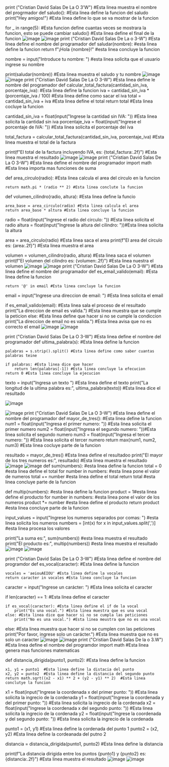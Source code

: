 print ("Cristian David Salas De La O 3'W") #Esta linea muestra el nombre del progrmador
def saludo(): #Esta linea define la funcion del saludo
    print("Hey amigos!") #Esta linea define lo que se va mostrar de la funcion 

for _ in range(5): #Esta funcion define cuantas veces se mostrara la funcion, esto se puede cambiar
    saludo() #Esta linea define el final de la funcion
![image](https://github.com/user-attachments/assets/bbb58bfc-1e6e-4a80-8bbf-aeef7a1832a8)
![image](https://github.com/user-attachments/assets/edc358f9-a994-407c-8b96-743f0f55700b)
print ("Cristian David Salas De La o 3-W") #Esta linea define el nombre del programador
def saludar(nombre): #esta linea define la funcion 
    return f"¡Hola {nombre}!" #esta linea concluye la funcion

nombre = input("Introduce tu nombre: ") #esta linea solicita que el usuario ingrese su nombre 

print(saludar(nombre)) #Esta linea muestra el saludo y tu nombre
![image](https://github.com/user-attachments/assets/709bc3c0-7dee-46f8-ac80-0be21b339858)
![image](https://github.com/user-attachments/assets/3b9f3822-cb41-417c-86e1-f63b7e4b98de)
print ("Cristian David Salas De La O 3-W") #Esta linea define le nombre del programador
def calcular_total_factura(cantidad_sin_iva, porcentaje_iva): #Esta linea define la funcion 
    iva = cantidad_sin_iva * (porcentaje_iva / 100) #Esta linea define como sacar el iva
    total = cantidad_sin_iva + iva #Esta linea define el total 
    return total #Esta linea cocluye la funcion 

cantidad_sin_iva = float(input("Ingrese la cantidad sin IVA: ")) #Esta linea solicita la cantidad sin iva
porcentaje_iva = float(input("Ingrese el porcentaje de IVA: ")) #Esta linea solicita el porcentaje del iva

total_factura = calcular_total_factura(cantidad_sin_iva, porcentaje_iva) #Esta linea muestra el total de la factura

print(f"El total de la factura incluyendo IVA, es: {total_factura:.2f}") #Esta linea muestra el resultado 
![image](https://github.com/user-attachments/assets/3df5e597-7138-47e9-b894-cc528347ed49)
![image](https://github.com/user-attachments/assets/b2f7868b-94bd-47ce-a2e4-8549891da1a6)
print ("Cristian David Salas De La O 3-W") #Esta linea define el nombre del programador 
import math #Esta linea importa mas funciones de suma

def area_circulo(radio): #Esta linea calcula el area del circulo en la funcion 

    return math.pi * (radio ** 2) #Esta linea conclute la funcion

def volumen_cilindro(radio, altura): #Esta linea define la funcio 

    area_base = area_circulo(radio) #Esta linea calcula el area 
    return area_base * altura #Esta linea concluye la funcion 

radio = float(input("Ingrese el radio del circulo: ")) #Esta linea solicita el radio 
altura = float(input("Ingrese la altura del cilindro: "))#Esta linea solicita la altura 

area = area_circulo(radio) #Esta linea saca el area
print(f"El area del circulo es: {area:.2f}") #Esta linea muestra el area

volumen = volumen_cilindro(radio, altura) #Esta linea saca el volumen
print(f"El volumen del cilindro es: {volumen:.2f}") #Esta linea nuestra el volumen
![image](https://github.com/user-attachments/assets/cf0cf642-e0bf-4789-b5f5-0757c3bd0151)
![image](https://github.com/user-attachments/assets/046bd085-eb1b-468d-8d0c-55741825d177)
print ("Cristian David Salas De La O 3-W") #Esta linea define el nombre del programador
def es_email_valido(email): #Esta linea define la funcion 

    return '@' in email #Esta linea concluye la funcion 

email = input("Ingrese una direccion de email: ") #Esta linea solicita el email

if es_email_valido(email): #Esta linea sala el proceso de el resultado
    print("La direccion de email es valida.") #Esta linea muestra que se cumple la peticion 
else: #Esta linea  define que hacer si no se cumple la condiccion
    print("La direccion de email no es valida.") #Esta linea  avisa que no es correcto el email
![image](https://github.com/user-attachments/assets/481d2c86-f50e-46fe-a36f-dc387f52ef3a)
![image](https://github.com/user-attachments/assets/8126aee5-c046-4d4d-b70f-7b077e1786a2)

print ("Cristian David Salas De La O 3-W") #Esta linea define el nombre del programador 
def ultima_palabra(s): #Esta linea define la funcion

    palabras = s.strip().split() #Esta linea define como saber cuantas palabras teine 

    if palabras: #Esta linea dice que hacer 
        return len(palabras[-1]) #Esta linea concluye la efecucion
    return 0 #Esta linea concluye la ejecucion

texto = input("Ingresa un texto ") #Esta linea define el texto
print("La longitud de la ultima palabra es:", ultima_palabra(texto)) #Esta linea dice el resultado

![image](https://github.com/user-attachments/assets/d3fa79a0-f29a-4f56-b219-d36ecfcecfcd)


![image](https://github.com/user-attachments/assets/e12ffb75-7372-46ce-9351-cdbd59fb00e5)
print ("Cristian David Salas De La O 3-W") #Esta linea define el nombre del programador 
def mayor_de_tres(): #Esta linea define la funcion 
    num1 = float(input("Ingresa el primer numero: ")) #Esta linea solicita el primer numero 
    num2 = float(input("Ingresa el segundo numero: "))#Esta linea solicita el segundo numero 
    num3 = float(input("Ingresa el tercer numero: ")) #Esta linea solicita el tercer numero 
    return max(num1, num2, num3) #Esta linea cocluye parte de la funcion 

resultado = mayor_de_tres() #Esta linea define el resultadoo
print("El mayor de los tres numeros es:", resultado) #Esta linea muestra el resultado 
![image](https://github.com/user-attachments/assets/ec9d16a8-2af7-48bc-be53-128681d905a5)
![image](https://github.com/user-attachments/assets/99e1e05e-d5d3-42d2-9bb7-5d34469e6ffc)
def sum(numbers): #esta linea define la funcion 
    total = 0 #esta linea define el total 
    for number in numbers: #esta linea pone el valor de numeros 
        total += number #esta linea define el total 
    return total #esta linea concluye parte de la funcion 

def multip(numbers): #esta linea define la funcion 
    product = 1#esta linea define el producto 
    for number in numbers: #esta linea pone el valor de los numeros 
        product *= number #esta linea define el producto 
    return product #esta linea concluye parte de la funcion 

input_values = input("Ingrese los numeros separados por comas: ") #esta linea solicita los numeros
numbers = [int(x) for x in input_values.split(',')] #esta linea procesa los valores

print("La suma es:", sum(numbers)) #esta linea muestra el resultado 
print("El producto es:", multip(numbers)) #esta linea muestra el resultado 
![image](https://github.com/user-attachments/assets/33867b51-5293-43ed-a917-ca5ffc65adaf)
![image](https://github.com/user-attachments/assets/de762201-3536-4acb-b15a-e51e422b3e32)

print ("Cristian David Salas De La O 3-W") #Esta linea define el nombre del programdor 
def es_vocal(caracter): #Esta linea define la funcion 

    vocales = 'aeiouAEIOU' #Esta linea define la vocales
    return caracter in vocales #Esta linea concluye la funcion 

caracter = input("Ingrese un carácter: ") #Esta linea solicita el caracter

if len(caracter) == 1: #Esta linea define el caracter

    if es_vocal(caracter): #Esta linea define el if de la vocal
        print("Es una vocal.") #Esta linea muestra que es una vocal
    else: #Esta linea dice que hacer si no se cumpla las peticiones 
        print("No es una vocal.") #Esta linea meustra que no es una vocal
else: #Esta linea muestra que hacer si no se cumplen con las peticiones 
    print("Por favor, ingrese solo un carácter.") #Esta linea muestra que no es solo un caracter
![image](https://github.com/user-attachments/assets/5f8cb707-4c53-4967-87de-c0b647a48697)
![image](https://github.com/user-attachments/assets/e74e73db-a2b6-4112-943e-a4d998543197)
print ("Cristian David Salas De la o 3.W") #Esta linea define el nombre del programdor 
import math  #Esta linea genera mas funciones matematicas

def distancia_dirigida(punto1, punto2):  #Esta linea define la funcion 

    x1, y1 = punto1  #Esta linea define la distacia del punto
    x2, y2 = punto2  #Esta linea define la distancia del segundo punto 
    return math.sqrt((x2 - x1) ** 2 + (y2 - y1) ** 2)  #Esta linea conclutye la funcion 

x1 = float(input("Ingrese la coordenada x del primer punto: "))  #Esta linea solicita la ingrecio de la cordenada 
y1 = float(input("Ingrese la coordenada y del primer punto: ")) #Esta linea solicita la ingrecio de la cordenada 
x2 = float(input("Ingrese la coordenada x del segundo punto: ")) #Esta linea solicita la ingrecio de la cordenada 
y2 = float(input("Ingrese la coordenada y del segundo punto: ")) #Esta linea solicita la ingrecio de la cordenada 

punto1 = (x1, y1) #Esta linea define la cordenada del punto 1 
punto2 = (x2, y2) #Esta linea define la cordeanada del putno 2

distancia = distancia_dirigida(punto1, punto2) #Esta linea define la distancia 

print(f"La distancia dirigida entre los puntos {punto1} y {punto2} es: {distancia:.2f}") #Esta linea muestra el resultado 
![image](https://github.com/user-attachments/assets/63446942-5579-42b6-8faa-edac52d32397)
![image](https://github.com/user-attachments/assets/3c590e39-50bb-4fc8-b5d0-ab733e4bc645)




